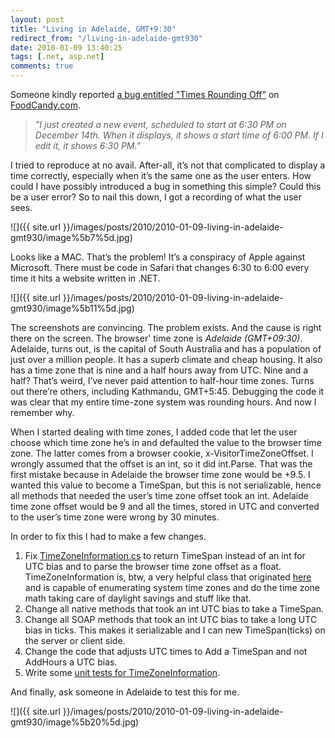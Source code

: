 ```yaml
---
layout: post
title: "Living in Adelaide, GMT+9:30"
redirect_from: "/living-in-adelaide-gmt930"
date: 2010-01-09 13:40:25
tags: [.net, asp.net]
comments: true
---
```

Someone kindly reported [a bug entitled "Times Rounding Off"](http://www.foodcandy.com/BugView.aspx?id=713) on [FoodCandy.com](http://www.foodcandy.com/).

> _"I just created a new event, scheduled to start at 6:30 PM on December 14th. When it displays, it shows a start time of 6:00 PM. If I edit it, it shows 6:30 PM."_

I tried to reproduce at no avail. After-all, it’s not that complicated to display a time correctly, especially when it’s the same one as the user enters. How could I have possibly introduced a bug in something this simple? Could this be a user error? So to nail this down, I got a recording of what the user sees.

![]({{ site.url }}/images/posts/2010/2010-01-09-living-in-adelaide-gmt930/image%5b7%5d.jpg)

Looks like a MAC. That’s the problem! It’s a conspiracy of Apple against Microsoft. There must be code in Safari that changes 6:30 to 6:00 every time it hits a website written in .NET.

![]({{ site.url }}/images/posts/2010/2010-01-09-living-in-adelaide-gmt930/image%5b11%5d.jpg)

The screenshots are convincing. The problem exists. And the cause is right there on the screen. The browser' time zone is _Adelaide (GMT+09:30)_. Adelaide, turns out, is the capital of South Australia and has a population of just over a million people. It has a superb climate and cheap housing. It also has a time zone that is nine and a half hours away from UTC. Nine and a half? That’s weird, I’ve never paid attention to half-hour time zones. Turns out there’re others, including Kathmandu, GMT+5:45. Debugging the code it was clear that my entire time-zone system was rounding hours. And now I remember why.

When I started dealing with time zones, I added code that let the user choose which time zone he’s in and defaulted the value to the browser time zone. The latter comes from a browser cookie, x-VisitorTimeZoneOffset. I wrongly assumed that the offset is an int, so it did int.Parse. That was the first mistake because in Adelaide the browser time zone would be +9.5. I wanted this value to become a TimeSpan, but this is not serializable,  hence all methods that needed the user’s time zone offset took an int. Adelaide time zone offset would be 9 and all the times, stored in UTC and converted to the user’s time zone were wrong by 30 minutes.

In order to fix this I had to make a few changes.

1. Fix [TimeZoneInformation.cs](https://github.com/dblock/sncore/blob/master/SnCore.Tools/TimeZoneInformation.cs) to return TimeSpan instead of an int for UTC bias and to parse the browser time zone offset as a float. TimeZoneInformation is, btw, a very helpful class that originated [here](http://www.codeproject.com/dotnet/WorldClock.asp) and is capable of enumerating system time zones and do the time zone math taking care of daylight savings and stuff like that.
2. Change all native methods that took an int UTC bias to take a TimeSpan.
3. Change all SOAP methods that took an int UTC bias to take a long UTC bias in ticks. This makes it serializable and I can new TimeSpan(ticks) on the server or client side.
4. Change the code that adjusts UTC times to Add a TimeSpan and not AddHours a UTC bias.
5. Write some [unit tests for TimeZoneInformation](https://github.com/dblock/sncore/blob/master/SnCore.Tools.Tests/TimeZoneInformationTest.cs).

And finally, ask someone in Adelaide to test this for me.

![]({{ site.url }}/images/posts/2010/2010-01-09-living-in-adelaide-gmt930/image%5b20%5d.jpg)

